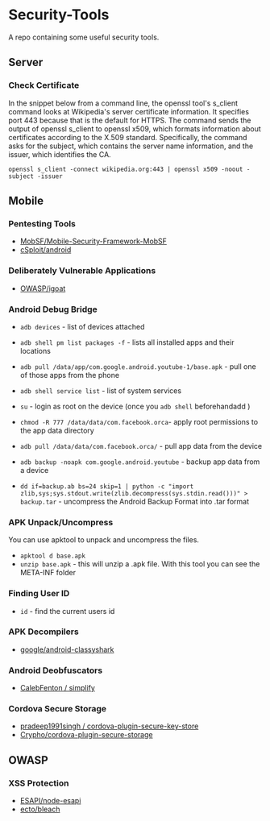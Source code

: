 # Security-Tools
A repo containing some useful security tools.

## Server
### Check Certificate
In the snippet below from a command line, the openssl tool's s_client command looks at Wikipedia's server certificate information. It specifies port 443 because that is the default for HTTPS. The command sends the output of openssl s_client to openssl x509, which formats information about certificates according to the X.509 standard. Specifically, the command asks for the subject, which contains the server name information, and the issuer, which identifies the CA.

`openssl s_client -connect wikipedia.org:443 | openssl x509 -noout -subject -issuer`

## Mobile
### Pentesting Tools
* [MobSF/Mobile-Security-Framework-MobSF](https://github.com/MobSF/Mobile-Security-Framework-MobSF)
* [cSploit/android](https://github.com/cSploit/android)

### Deliberately Vulnerable Applications
* [OWASP/igoat](https://github.com/owasp/igoat)

### Android Debug Bridge
* `adb devices` - list of devices attached
* `adb shell pm list packages -f` - lists all installed apps and their locations
* `adb pull /data/app/com.google.android.youtube-1/base.apk` - pull one of those apps from the phone
* `adb shell service list` - list of system services
* `su` - login as root on the device (once you `adb shell` beforehandadd )
* `chmod -R 777 /data/data/com.facebook.orca`- apply root permissions to the app data directory
* `adb pull /data/data/com.facebook.orca/` - pull app data from the device

* `adb backup -noapk com.google.android.youtube` - backup app data from a device
* `dd if=backup.ab bs=24 skip=1 | python -c "import zlib,sys;sys.stdout.write(zlib.decompress(sys.stdin.read()))" > backup.tar` - uncompress the Android Backup Format into .tar format

### APK Unpack/Uncompress
You can use apktool to unpack and uncompress the files. 
* `apktool d base.apk`
* `unzip base.apk` - this will unzip a .apk file. With this tool you can see the META-INF folder

### Finding User ID
* `id` - find the current users id

### APK Decompilers
* [google/android-classyshark](https://github.com/google/android-classyshark)

### Android Deobfuscators
* [CalebFenton / simplify](https://github.com/CalebFenton/simplify)

### Cordova Secure Storage
* [pradeep1991singh / cordova-plugin-secure-key-store](https://github.com/pradeep1991singh/cordova-plugin-secure-key-store)
* [Crypho/cordova-plugin-secure-storage](https://github.com/Crypho/cordova-plugin-secure-storage)

## OWASP
### XSS Protection
* [ESAPI/node-esapi](https://github.com/ESAPI/node-esapi)
* [ecto/bleach](https://github.com/ecto/bleach)
